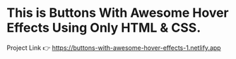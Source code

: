 # This is Buttons With Awesome Hover Effects Using Only HTML & CSS.

Project Link 👉 https://buttons-with-awesome-hover-effects-1.netlify.app